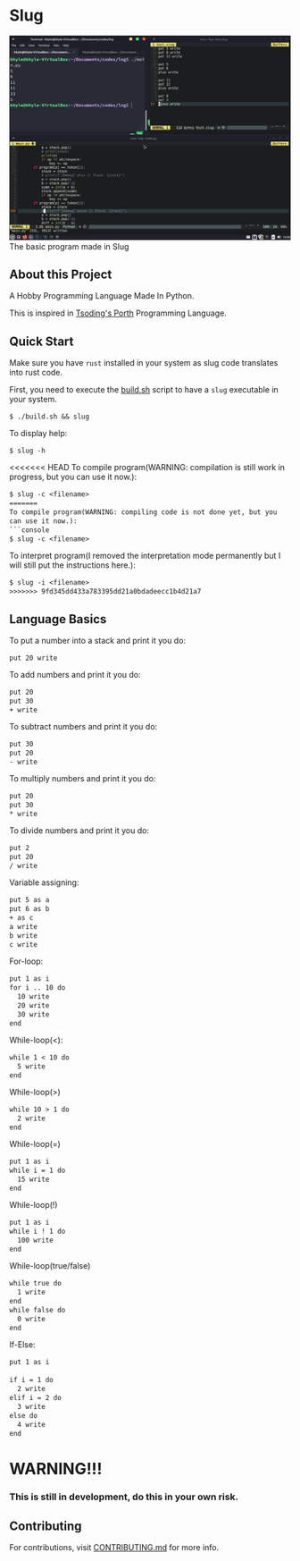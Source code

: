 # Slug

![Screenshot](./slugdev.png)
The basic program made in Slug

## About this Project
A Hobby Programming Language Made In Python.

This is inspired in [Tsoding's Porth](https://gitlab.com/tsoding/porth) Programming Language.

## Quick Start
Make sure you have `rust` installed in your system as slug code translates into rust code.

First, you need to execute the [build.sh](./build.sh) script to have a `slug` executable in your system.
```console
$ ./build.sh && slug
```

To display help:
```console
$ slug -h 
```

<<<<<<< HEAD
To compile program(WARNING: compilation is still work in progress, but you can use it now.):
```console
$ slug -c <filename>
=======
To compile program(WARNING: compiling code is not done yet, but you can use it now.):
```console
$ slug -c <filename>
```

To interpret program(I removed the interpretation mode permanently but I will still put the instructions here.):
```console
$ slug -i <filename>
>>>>>>> 9fd345dd433a783395dd21a0bdadeecc1b4d21a7
```

## Language Basics
To put a number into a stack and print it you do:
```
put 20 write
```

To add numbers and print it you do:
```
put 20
put 30
+ write
```

To subtract numbers and print it you do:
```
put 30
put 20
- write
```

To multiply numbers and print it you do:
```
put 20
put 30
* write
```

To divide numbers and print it you do:
```
put 2
put 20
/ write
```

Variable assigning:
```
put 5 as a
put 6 as b
+ as c
a write
b write
c write
```

For-loop:
```
put 1 as i
for i .. 10 do
  10 write
  20 write
  30 write
end
```
While-loop(<):
```
while 1 < 10 do
  5 write
end
```
While-loop(>)
```
while 10 > 1 do
  2 write
end
```
While-loop(=)
```
put 1 as i
while i = 1 do
  15 write
end
```
While-loop(!)
```
put 1 as i
while i ! 1 do
  100 write
end
```
While-loop(true/false)
```
while true do
  1 write
end
while false do
  0 write
end
```
If-Else:
```
put 1 as i

if i = 1 do
  2 write
elif i = 2 do
  3 write
else do
  4 write
end
```
# WARNING!!!
### This is still in development, do this in your own risk.

## Contributing
For contributions, visit [CONTRIBUTING.md](./CONTRIBUTING.md) for more info.
